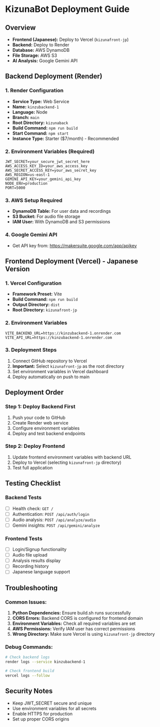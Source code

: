 # KizunaBot Deployment Guide

## Overview
- **Frontend (Japanese):** Deploy to Vercel (`kizunafront-jp`)
- **Backend:** Deploy to Render
- **Database:** AWS DynamoDB
- **File Storage:** AWS S3
- **AI Analysis:** Google Gemini API

## Backend Deployment (Render)

### 1. Render Configuration
- **Service Type:** Web Service
- **Name:** `kinzubackend-1`
- **Language:** Node
- **Branch:** `main`
- **Root Directory:** `kizunaback`
- **Build Command:** `npm run build`
- **Start Command:** `npm start`
- **Instance Type:** Starter ($7/month) - Recommended

### 2. Environment Variables (Required)
```
JWT_SECRET=your_secure_jwt_secret_here
AWS_ACCESS_KEY_ID=your_aws_access_key
AWS_SECRET_ACCESS_KEY=your_aws_secret_key
AWS_REGION=us-east-1
GEMINI_API_KEY=your_gemini_api_key
NODE_ENV=production
PORT=5000
```

### 3. AWS Setup Required
- **DynamoDB Table:** For user data and recordings
- **S3 Bucket:** For audio file storage
- **IAM User:** With DynamoDB and S3 permissions

### 4. Google Gemini API
- Get API key from: https://makersuite.google.com/app/apikey

## Frontend Deployment (Vercel) - Japanese Version

### 1. Vercel Configuration
- **Framework Preset:** Vite
- **Build Command:** `npm run build`
- **Output Directory:** `dist`
- **Root Directory:** `kizunafront-jp`

### 2. Environment Variables
```
VITE_BACKEND_URL=https://kinzubackend-1.onrender.com
VITE_API_URL=https://kinzubackend-1.onrender.com
```

### 3. Deployment Steps
1. Connect GitHub repository to Vercel
2. **Important:** Select `kizunafront-jp` as the root directory
3. Set environment variables in Vercel dashboard
4. Deploy automatically on push to main

## Deployment Order

### Step 1: Deploy Backend First
1. Push your code to GitHub
2. Create Render web service
3. Configure environment variables
4. Deploy and test backend endpoints

### Step 2: Deploy Frontend
1. Update frontend environment variables with backend URL
2. Deploy to Vercel (selecting `kizunafront-jp` directory)
3. Test full application

## Testing Checklist

### Backend Tests
- [ ] Health check: `GET /`
- [ ] Authentication: `POST /api/auth/login`
- [ ] Audio analysis: `POST /api/analyze/audio`
- [ ] Gemini insights: `POST /api/gemini/analyze`

### Frontend Tests
- [ ] Login/Signup functionality
- [ ] Audio file upload
- [ ] Analysis results display
- [ ] Recording history
- [ ] Japanese language support

## Troubleshooting

### Common Issues:
1. **Python Dependencies:** Ensure build.sh runs successfully
2. **CORS Errors:** Backend CORS is configured for frontend domain
3. **Environment Variables:** Check all required variables are set
4. **AWS Permissions:** Verify IAM user has correct permissions
5. **Wrong Directory:** Make sure Vercel is using `kizunafront-jp` directory

### Debug Commands:
```bash
# Check backend logs
render logs --service kinzubackend-1

# Check frontend build
vercel logs --follow
```

## Security Notes
- Keep JWT_SECRET secure and unique
- Use environment variables for all secrets
- Enable HTTPS for production
- Set up proper CORS origins 